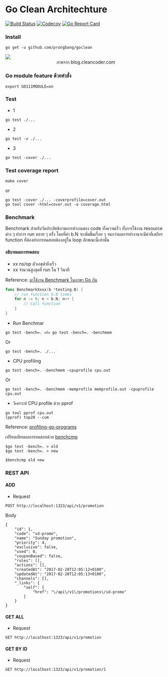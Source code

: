 # Go Clean Architechture


[![Build Status](http://img.shields.io/travis/prongbang/goclean.svg)](https://travis-ci.org/prongbang/goclean)
[![Codecov](https://img.shields.io/codecov/c/github/prongbang/goclean.svg)](https://codecov.io/gh/prongbang/goclean) 
[![Go Report Card](https://goreportcard.com/badge/github.com/prongbang/goclean)](https://goreportcard.com/report/github.com/prongbang/goclean)


### Install

```
go get -u github.com/prongbang/goclean
```

<img src="http://blog.cleancoder.com/uncle-bob/images/2012-08-13-the-clean-architecture/CleanArchitecture.jpg">
<center>ภาพจาก blog.cleancoder.com</center>

### Go module feature ด้วยคำสั่ง

```
export GO111MODULE=on
```

### Test

- 1
```
go test ./...
```

- 2

```
go test -v ./...
```

- 3

```
go test -cover ./...
```

### Test coverage report

```
make cover
```

or

```
go test -cover ./... -coverprofile=cover.out
go tool cover -html=cover.out -o coverage.html
```

### Benchmark

Benchmark สำหรับวัดประสิทธิภาพการทำงานของ code ทั้งความเร็ว ทั้งการใช้งาน resource ต่าง ๆ ทำการ run หลาย ๆ ครั้ง โดยที่ค่า b.N จะเพิ่มขึ้นเรื่อย ๆ จนกว่าผลการทำงานจะมีค่าที่เสถียร function ที่ต้องทำการทดสอบต้องอยู่ใน loop ลักษณะนี้เท่านั้น

#### อธิบายผลการทดสอบ
- xx ns/op ตัวเลขต่ำยิ่งเร็ว
- xx จำนวนสูงสุดที่ run ใน 1 วินาที

Reference: [มาใช้งาน Benchmark ในภาษา Go กัน](http://www.somkiat.cc/benchmark-in-golang/)


```go
func BenchmarkXxxx(b *testing.B) {
	// run function b.N times
	for n := 0; n < b.N; n++ {
		// Call function
	}
}
```

- Run Benchmar

```
go test -bench=. หรือ go test -bench=. -benchmem
```

Or

```
go test -bench=. ./...
```

- CPU profiling

```
go test -bench=. -benchmem -cpuprofile cpu.out
```

Or

```
go test -bench=. -benchmem -memprofile memprofile.out -cpuprofile cpu.out
```

- วิเคราะห์ CPU profile ด้วย pprof

```
go tool pprof cpu.out
(pprof) top20 --cum
```
Reference: [profiling-go-programs](https://blog.golang.org/profiling-go-programs)


เปรียบเทียบผลการทดสอบด้วย [benchcmp](https://godoc.org/golang.org/x/tools/cmd/benchcmp)

```
$go test -bench=. > old
$go test -bench=. > new

$benchcmp old new 
```


### REST API

#### ADD

- Request

```
POST http://localhost:1323/api/v1/promotion
```

Body

```
{
    "id": 1,
    "code": "sd-promo",
    "name": "Sunday promotion",
    "priority": 4,
    "exclusive": false,
    "used": 0,
    "couponBased": false,
    "rules": [],
    "actions": [],
    "createdAt": "2017-02-28T12:05:12+0100",
    "updatedAt": "2017-02-28T12:05:13+0100",
    "channels": [],
    "_links": {
        "self": {
            "href": "\/api\/v1\/promotions\/sd-promo"
        }
    }
}
```

#### GET ALL

- Request

```
GET http://localhost:1323/api/v1/promotion

```

#### GET BY ID

- Request

```
GET http://localhost:1323/api/v1/promotion/1

```
